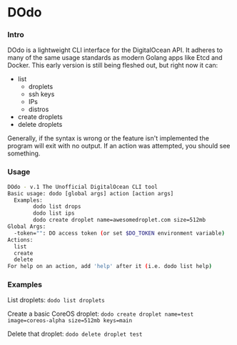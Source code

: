 # DOdo
### Intro

DOdo is a lightweight CLI interface for the DigitalOcean API.  It adheres to many of the same usage standards as modern Golang apps like Etcd and Docker.  This 
early version is still being fleshed out, but right now it can:
 - list
   - droplets
   - ssh keys
   - IPs
   - distros
 - create droplets
 - delete droplets

Generally, if the syntax is wrong or the feature isn't implemented the program will exit with no output.  If an action was attempted, you should see something.

### Usage
```sh
DOdo - v.1 The Unofficial DigitalOcean CLI tool
Basic usage: dodo [global args] action [action args]
  Examples:
        dodo list drops
        dodo list ips
        dodo create droplet name=awesomedroplet.com size=512mb
Global Args:
  -token="": DO access token (or set $DO_TOKEN environment variable)
Actions:
  list
  create
  delete
For help on an action, add 'help' after it (i.e. dodo list help)
  ```
  
### Examples

List droplets: `dodo list droplets` 

Create a basic CoreOS droplet: `dodo create droplet name=test image=coreos-alpha size=512mb keys=main`

Delete that droplet: `dodo delete droplet test`
